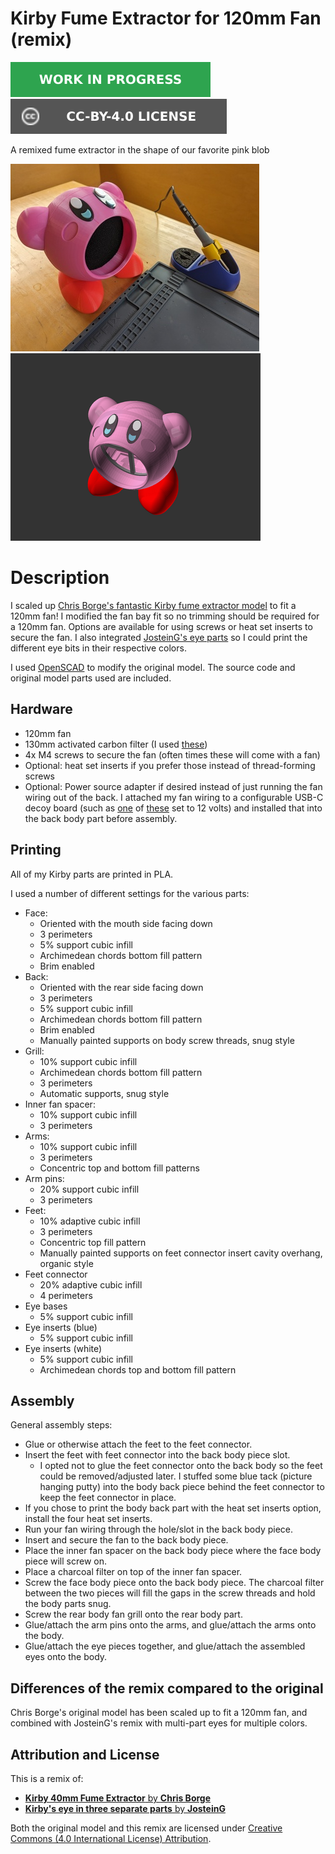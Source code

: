 # Kirby Fume Extractor for 120mm Fan (remix)

![This model is a work in progress][work-in-progress-badge]
[![CC-BY-4.0 license][license-badge]][license]

A remixed fume extractor in the shape of our favorite pink blob

![Model photo](images/readme/photo1.jpg)
![Model render](images/readme/demo.png)

# Description

I scaled up
[Chris Borge's fantastic Kirby fume extractor model][original-model-url]
to fit a 120mm fan! I modified the fan bay fit so no trimming should be required
for a 120mm fan. Options are available for using screws or heat set inserts to
secure the fan. I also integrated
[JosteinG's eye parts][original-model-eyes-url] so I could print the different
eye bits in their respective colors.

I used [OpenSCAD][openscad] to modify the original model. The source code and
original model parts used are included.

## Hardware

* 120mm fan
* 130mm activated carbon filter (I used [these][carbon-filters])
* 4x M4 screws to secure the fan (often times these will come with a fan)
* Optional: heat set inserts if you prefer those instead of thread-forming
  screws
* Optional: Power source adapter if desired instead of just running the fan
  wiring out of the back. I attached my fan wiring to a configurable USB-C decoy
  board (such as [one][usb-c-decoy-option-1] of [these][usb-c-decoy-option-2]
  set to 12 volts) and installed that into the back body part before assembly.

## Printing

All of my Kirby parts are printed in PLA.

I used a number of different settings for the various parts:

* Face:
  * Oriented with the mouth side facing down
  * 3 perimeters
  * 5% support cubic infill
  * Archimedean chords bottom fill pattern
  * Brim enabled
* Back:
  * Oriented with the rear side facing down
  * 3 perimeters
  * 5% support cubic infill
  * Archimedean chords bottom fill pattern
  * Brim enabled
  * Manually painted supports on body screw threads, snug style
* Grill:
  * 10% support cubic infill
  * Archimedean chords bottom fill pattern
  * 3 perimeters
  * Automatic supports, snug style
* Inner fan spacer:
  * 10% support cubic infill
  * 3 perimeters
* Arms:
  * 10% support cubic infill
  * 3 perimeters
  * Concentric top and bottom fill patterns
* Arm pins:
  * 20% support cubic infill
  * 3 perimeters
* Feet:
  * 10% adaptive cubic infill
  * 3 perimeters
  * Concentric top fill pattern
  * Manually painted supports on feet connector insert cavity overhang,
    organic style
* Feet connector
  * 20% adaptive cubic infill
  * 4 perimeters
* Eye bases
  * 5% support cubic infill
* Eye inserts (blue)
  * 5% support cubic infill
* Eye inserts (white)
  * 5% support cubic infill
  * Archimedean chords top and bottom fill pattern

## Assembly

General assembly steps:

* Glue or otherwise attach the feet to the feet connector.
* Insert the feet with feet connector into the back body piece slot.
  * I opted not to glue the feet connector onto the back body so the feet could
    be removed/adjusted later. I stuffed some blue tack (picture hanging putty)
    into the body back piece behind the feet connector to keep the feet
    connector in place.
* If you chose to print the body back part with the heat set inserts option,
  install the four heat set inserts.
* Run your fan wiring through the hole/slot in the back body piece.
* Insert and secure the fan to the back body piece.
* Place the inner fan spacer on the back body piece where the face body piece
  will screw on.
* Place a charcoal filter on top of the inner fan spacer.
* Screw the face body piece onto the back body piece. The charcoal filter
  between the two pieces will fill the gaps in the screw threads and hold the
  body parts snug.
* Screw the rear body fan grill onto the rear body part.
* Glue/attach the arm pins onto the arms, and glue/attach the arms onto the
  body.
* Glue/attach the eye pieces together, and glue/attach the assembled eyes onto
  the body.

## Differences of the remix compared to the original

Chris Borge's original model has been scaled up to fit a 120mm fan, and combined
with JosteinG's remix with multi-part eyes for multiple colors.

## Attribution and License

This is a remix of:

* [**Kirby 40mm Fume Extractor** by **Chris Borge**][original-model-url]
* [**Kirby's eye in three separate parts** by **JosteinG**][original-model-eyes-url]

Both the original model and this remix are licensed under
[Creative Commons (4.0 International License) Attribution][license].

[carbon-filters]: https://amazon.com/dp/B0C2VN85RH/
[license-badge]: /_static/license-badge-cc-by-4.0.svg
[license]: http://creativecommons.org/licenses/by/4.0/
[openscad]: https://openscad.org
[original-model-eyes-url]: https://www.printables.com/model/437712-kirbys-eye-in-three-separate-parts
[original-model-url]: https://www.printables.com/model/348385-kirby-40mm-fume-extractor
[usb-c-decoy-option-1]: https://www.aliexpress.com/item/3256805358753597.html
[usb-c-decoy-option-2]: https://www.aliexpress.com/item/3256804809774180.html
[work-in-progress-badge]: /_static/work-in-progress-badge.svg
